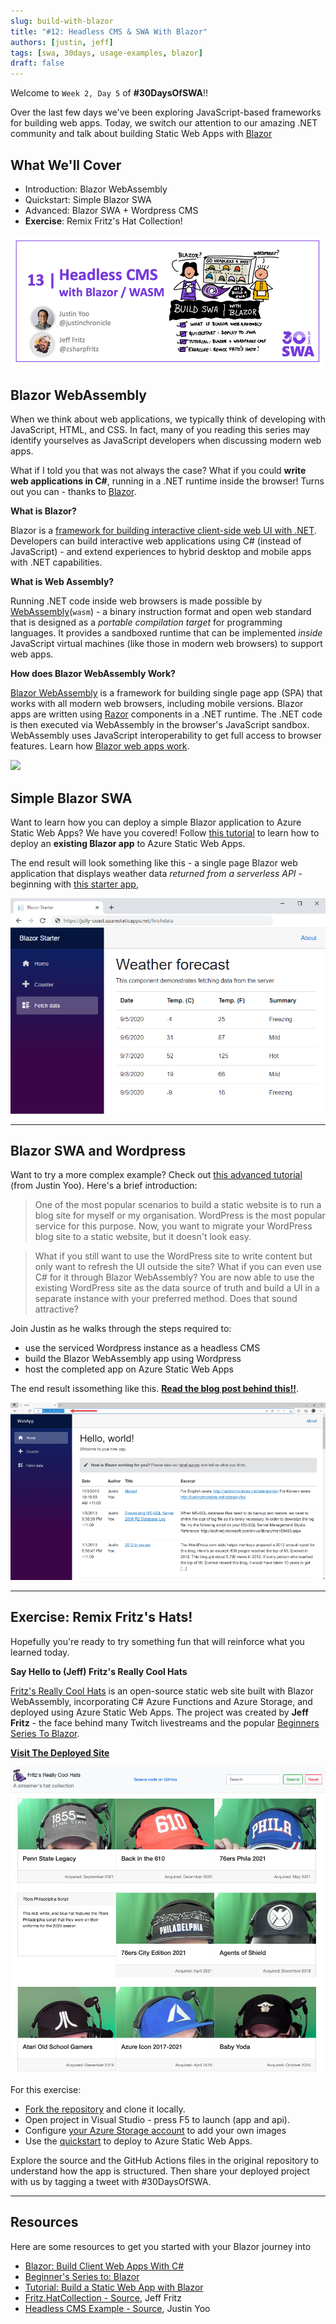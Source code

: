 ```yaml
---
slug: build-with-blazor
title: "#12: Headless CMS & SWA With Blazor"
authors: [justin, jeff]
tags: [swa, 30days, usage-examples, blazor]
draft: false
---
```


Welcome to `Week 2, Day 5` of **#30DaysOfSWA**!! 

Over the last few days we've been exploring JavaScript-based frameworks for building web apps. Today, we switch our attention to our amazing .NET community and talk about building Static Web Apps with [Blazor](http://blazor.net)

## What We'll Cover
 * Introduction: Blazor WebAssembly
 * Quickstart: Simple Blazor SWA
 * Advanced: Blazor SWA + Wordpress CMS
 * **Exercise**: Remix Fritz's Hat Collection!

![](../static/img/series/12-banner.png)


## Blazor WebAssembly

When we think about web applications, we typically think of developing with JavaScript, HTML, and CSS. In fact, many of you reading this series may identify yourselves as JavaScript developers when discussing modern web apps.

What if I told you that was not always the case? What if you could **write web applications in C#**, running in a .NET runtime inside the browser! Turns out you can - thanks to [Blazor](https://blazor.net).

**What is Blazor?**

Blazor is a [framework for building interactive client-side web UI with .NET](https://docs.microsoft.com/en-us/aspnet/core/blazor). Developers can build interactive web applications using C# (instead of JavaScript) - and extend experiences to hybrid desktop and mobile apps with .NET capabilities.

**What is Web Assembly?** 

Running .NET code inside web browsers is made possible by [WebAssembly](https://webassembly.org/)(`wasm`) - a binary instruction format and open web standard that is designed as a _portable compilation target_ for programming languages. It provides a sandboxed runtime that can be implemented _inside_ JavaScript virtual machines (like those in modern web browsers) to support web apps.

**How does Blazor WebAssembly Work?**

[Blazor WebAssembly](https://docs.microsoft.com/en-us/aspnet/core/blazor/) is a framework for building single page app (SPA) that works with all modern web browsers, including mobile versions. Blazor apps are written using [Razor](https://docs.microsoft.com/en-us/aspnet/core/blazor/components/?view=aspnetcore-6.0) components in a .NET runtime. The .NET code is then executed via WebAssembly in the browser's JavaScript sandbox. WebAssembly uses JavaScript interoperability to get full access to browser features. Learn how [Blazor web apps work](https://docs.microsoft.com/en-us/aspnet/core/blazor/).

![](https://docs.microsoft.com/en-us/aspnet/core/blazor/index/_static/blazor-webassembly.png?view=aspnetcore-6.0)

## Simple Blazor SWA

Want to learn how you can deploy a simple Blazor application to Azure Static Web Apps? We have you covered! Follow [this tutorial](https://docs.microsoft.com/en-us/azure/static-web-apps/deploy-blazor) to learn how to deploy an **existing Blazor app** to Azure Static Web Apps.

The end result will look something like this - a single page Blazor web application that displays weather data _returned from a serverless API_ - beginning with [this starter app](https://github.com/login?return_to=/staticwebdev/blazor-starter/generate),

![Quickstart demo](../static/img/series/12-swa-quickstart.png)


---

## Blazor SWA and Wordpress

Want to try a more complex example? Check out [this advanced tutorial](https://dev.to/azure/blazor-webassembly-for-headless-cms-on-azure-static-web-apps-412c) (from Justin Yoo). Here's a brief introduction:

> One of the most popular scenarios to build a static website is to run a blog site for myself or my organisation. WordPress is the most popular service for this purpose. Now, you want to migrate your WordPress blog site to a static website, but it doesn't look easy.

> What if you still want to use the WordPress site to write content but only want to refresh the UI outside the site? What if you can even use C# for it through Blazor WebAssembly? You are now able to use the existing WordPress site as the data source of truth and build a UI in a separate instance with your preferred method. Does that sound attractive?

Join Justin as he walks through the steps required to: 
 * use the serviced Wordpress instance as a headless CMS
 * build the Blazor WebAssembly app using Wordpress
 * host the completed app on Azure Static Web Apps

The end result issomething like this. 
 **[Read the blog post behind this!!](https://dev.to/azure/blazor-webassembly-for-headless-cms-on-azure-static-web-apps-412c)**.

![Final demo](../static/img/series/12-swa-wordpress.png)

---

## Exercise: Remix Fritz's Hats!

Hopefully you're ready to try something fun that will reinforce what you learned today. 

**Say Hello to (Jeff) Fritz's Really Cool Hats**

[Fritz's Really Cool Hats](https://hats.csharpfritz.com/) is an open-source static web site built with Blazor WebAssembly, incorporating C# Azure Functions and Azure Storage, and deployed using Azure Static Web Apps. The project was created by **Jeff Fritz** - the face behind many Twitch livestreams and the popular [Beginners Series To Blazor](https://docs.microsoft.com/en-us/shows/beginners-series-to-blazor/).

[**Visit The Deployed Site**](https://hats.csharpfritz.com/)

![Hats demo](../static/img/series/12-swa-fritz.png)

For this exercise:

* [Fork the repository](https://github.com/csharpfritz/Fritz.HatCollection) and clone it locally.
* Open project in Visual Studio - press F5 to launch (app and api).
* Configure [your Azure Storage account](https://github.com/csharpfritz/Fritz.HatCollection#data-storage) to add your own images
* Use the [quickstart](https://aka.ms/blazor-swa/quickstart) to deploy to Azure Static Web Apps.

Explore the source and the GitHub Actions files in the original repository to understand how the app is structured. Then share your deployed project with us by tagging a tweet with #30DaysOfSWA.

---

## Resources

Here are some resources to get you started with your Blazor journey into 

 * [Blazor: Build Client Web Apps With C#](https://blazor.net)
 * [Beginner's Series to: Blazor](https://docs.microsoft.com/en-us/shows/beginners-series-to-blazor/)
 * [Tutorial: Build a Static Web App with Blazor](https://docs.microsoft.com/en-us/azure/static-web-apps/deploy-blazor)
 * [Fritz.HatCollection - Source](https://github.com/csharpfritz/Fritz.HatCollection), Jeff Fritz
 * [Headless CMS Example - Source](https://github.com/justinyoo/blazor-wasm-azfunc-aswa), Justin Yoo